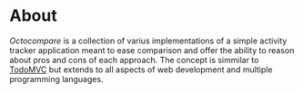 # About

*Octocompare* is a collection of varius implementations of a simple activity tracker application
meant to ease comparison and offer the ability to reason about pros and cons of each approach. 
The concept is simmilar to [TodoMVC](http://todomvc.com/) but extends to all aspects of web development
and multiple programming languages.

